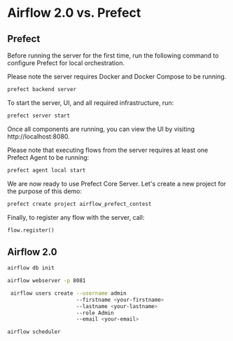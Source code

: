 # Airflow 2.0 vs. Prefect

## Prefect

Before running the server for the first time, run the following command to configure Prefect for local orchestration. 

Please note the server requires Docker and Docker Compose to be running.

````bash
prefect backend server
````

To start the server, UI, and all required infrastructure, run:

````bash
prefect server start
````

Once all components are running, you can view the UI by visiting http://localhost:8080.

Please note that executing flows from the server requires at least one Prefect Agent to be running:

```bash
prefect agent local start
```

We are now ready to use Prefect Core Server. Let's create a new project for the purpose of this demo:

````bash
prefect create project airflow_prefect_contest
````

Finally, to register any flow with the server, call:

```python
flow.register()
```

## Airflow 2.0

```bash
airflow db init
```

```bash
airflow webserver -p 8081
```

```bash
 airflow users create --username admin
                      --firstname <your-firstname>
                      --lastname <your-lastname>
                      --role Admin
                      --email <your-email>
```

```bash
airflow scheduler
```